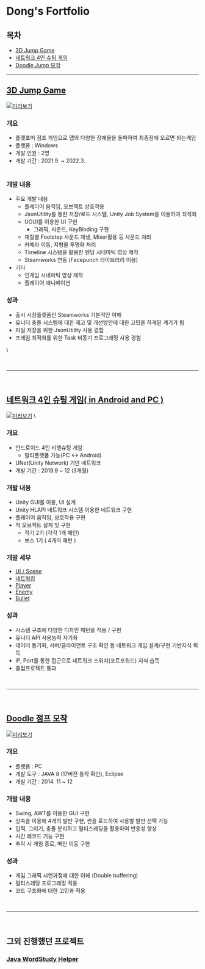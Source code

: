 # Dong's Fortfolio

## 목차
- [3D Jump Game](#3d-jump-game)
- [네트워크 4인 슈팅 게임](#네트워크-4인-슈팅-게임-in-android-and-pc)
- [Doodle Jump 모작](#doodle-점프-모작)
  
---


## [3D Jump Game](https://github.com/shehdrbs123/Dongs-Portfolio/tree/main/UnityProject/Slippery%20Man)

[![미리보기](UnityProject/Jump.gif)](https://github.com/shehdrbs123/Dongs-Portfolio/tree/main/UnityProject/Slippery%20Man)
### 개요 
- 플랫포머 점프 게임으로 맵의 다양한 장애물을 돌파하여 최종점에 오르면 되는게임
- 플랫폼 : Windows
- 개발 인원 : 2명
- 개발 기간 : 2021.9. ~ 2022.3.
<br><br>

### 개발 내용
- 주요 개발 내용
  - 플레이어 움직임, 오브젝트 상호작용
  - JsonUtility를 통한 저장/로드 시스템, Unity Job System을 이용하여 최적화
  - UGUI를 이용한 UI 구현
    - 그래픽, 사운드, KeyBinding 구현
  - 재질별 Footstep 사운드 재생, Mixer활용 등 사운드 처리
  - 카메라 이동, 지형물 투명화 처리
  - Timeline 시스템을 활용한 엔딩 시네마틱 영상 제작
  - Steamworks 연동 (Facepunch 라이브러리 이용)
- 기타 
  - 인게임 시네마틱 영상 제작
  - 플레이어 애니메이션

### 성과
- 출시 시장플랫폼인 Steamworks 기본적인 이해
- 유니티 충돌 시스템에 대한 재고 및 개선방안에 대한 고민을 하게된 계기가 됨
- 파일 저장을 위한 JsonUtility 사용 경험
- 프레임 최적화를 위한 Task 비동기 프로그래밍 사용 경험

\\<!-- 유니티의 UnityEditor 라이브러리 사용 경험 -->

<br>

---

<br>

## [네트워크 4인 슈팅 게임( in Android and PC )](https://github.com/shehdrbs123/Dongs-Portfolio/tree/main/UnityProject/NetworkShooting)

[![미리보기](UnityProject/NetworkShooting.gif)](https://github.com/shehdrbs123/Dongs-Portfolio/tree/main/UnityProject/NetworkShooting)
\\<!--## [포트폴리오 영상 링크](https://youtu.be/9qI8dbMiV2M)-->

### 개요 
- 안드로이드 4인 비행슈팅 게임
  - 멀티플랫폼 가능(PC <-> Android)
- UNet(Unity Network) 기반 네트워크
- 개발 기간 : 2019.9 ~ 12 (3개월)

### 개발 내용
- Unity GUI를 이용, UI 설계
- Unity HLAPI 네트워크 시스템 이용한 네트워크 구현
- 플레이어 움직임, 상호작용 구현
- 적 오브젝트 설계 및 구현
  - 적기 2기 (각각 1개 패턴)
  - 보스 1기 ( 4개의 패턴 )
  
### 개발 세부
 - [UI / Scene](https://github.com/shehdrbs123/Dongs-Portfolio/tree/main/UnityProject/NetworkShooting/Description/UI%2C%20Scene)
 - [네트워킹](https://github.com/shehdrbs123/Dongs-Portfolio/tree/main/UnityProject/NetworkShooting/Description/Networking)
 - [Player](https://github.com/shehdrbs123/Dongs-Portfolio/tree/main/UnityProject/NetworkShooting/Description/Player)
 - [Enemy](https://github.com/shehdrbs123/Dongs-Portfolio/tree/main/UnityProject/NetworkShooting/Description/Enemy)
 - [Bullet](https://github.com/shehdrbs123/Dongs-Portfolio/tree/main/UnityProject/NetworkShooting/Description/Bullet)

### 성과
- 시스템 구조에 다양한 디자인 패턴을 적용 / 구현
- 유니티 API 사용능력 자기화
- 데이터 동기화, 서버/클라이언트 구조 확인 등 네트워크 게임 설계/구현 기반지식 획득
- IP, Port를 통한 접근으로 네트워크 스위치(포트포워드) 지식 습득
- 졸업프로젝트 통과


<br>

---

<br>

## [Doodle 점프 모작](https://github.com/shehdrbs123/Dongs-Portfolio/tree/main/JavaProject/Jumping%20Higher)
  
  [![미리보기](JavaProject/Jumping.gif)](https://github.com/shehdrbs123/Dongs-Portfolio/tree/main/JavaProject/Jumping%20Higher)

### 개요
- 플랫폼 : PC
- 개발 도구 : JAVA 8 (17버전 동작 확인), Eclipse
- 개발 기간 : 2014. 11 ~ 12

### 개발 내용 
  - Swing, AWT를 이용한 GUI 구현
  - 상속을 이용해 4개의 발판 구현, 씬을 로드하여 사용할 발판 선택 가능
  - 입력, 그리기, 충돌 분리하고 멀티스레딩을 활용하여 반응성 향상
  - 시간 레코드 기능 구현
  - 추락 시 게임 종료, 메인 이동 구현

### 성과
  - 게임 그래픽 시연과정에 대한 이해 (Double buffering)
  - 멀티스레딩 프로그래밍 적용
  - 코드 구조화에 대한 고민과 적용


<br>

---

<br>

## 그외 진행했던 프로젝트
### [Java WordStudy Helper](./JavaProject/EnglishStudy/)
